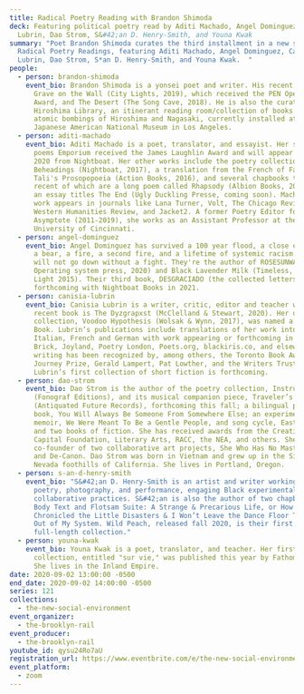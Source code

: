 ```yaml
---
title: Radical Poetry Reading with Brandon Shimoda
deck: Featuring political poetry read by Aditi Machado, Angel Dominguez, Canisia
  Lubrin, Dao Strom, S&#42;an D. Henry-Smith, and Youna Kwak
summary: "Poet Brandon Shimoda curates the third installment in a new series of
  Radical Poetry Readings, featuring Aditi Machado, Angel Dominguez, Canisia
  Lubrin, Dao Strom, S*an D. Henry-Smith, and Youna Kwak.  "
people:
  - person: brandon-shimoda
    event_bio: Brandon Shimoda is a yonsei poet and writer. His recent books are The
      Grave on the Wall (City Lights, 2019), which received the PEN Open Book
      Award, and The Desert (The Song Cave, 2018). He is also the curator of The
      Hiroshima Library, an itinerant reading room/collection of books on the
      atomic bombings of Hiroshima and Nagasaki, currently installed at the
      Japanese American National Museum in Los Angeles.
  - person: aditi-machado
    event_bio: Aditi Machado is a poet, translator, and essayist. Her second book of
      poems Emporium received the James Laughlin Award and will appear in Fall
      2020 from Nightboat. Her other works include the poetry collection Some
      Beheadings (Nightboat, 2017), a translation from the French of Farid
      Tali's Prosopopoeia (Action Books, 2016), and several chapbooks the most
      recent of which are a long poem called Rhapsody (Albion Books, 2020) and
      an essay titles The End (Ugly Duckling Presse, coming soon). Machado's
      work appears in journals like Lana Turner, Volt, The Chicago Review,
      Western Humanities Review, and Jacket2. A former Poetry Editor for
      Asymptote (2011-2019), she works as an Assistant Professor at the
      University of Cincinnati.
  - person: angel-dominguez
    event_bio: Angel Dominguez has survived a 100 year flood, a close encounter with
      a bear, a fire, a second fire, and a lifetime of systemic racism. They
      will not go down without a fight. They're the author of ROSESUNWATER (The
      Operating system press, 2020) and Black Lavender Milk (Timeless, Infinite
      Light 2015). Their third book, DESGRACIADO (the collected letters) is
      forthcoming with Nightboat Books in 2021.
  - person: canisia-lubrin
    event_bio: Canisia Lubrin is a writer, critic, editor and teacher whose most
      recent book is The Dyzgrapxst (McClelland & Stewart, 2020). Her debut
      collection, Voodoo Hypothesis (Wolsak & Wynn, 2017), was named a CBC Best
      Book. Lubrin’s publications include translations of her work into Spanish,
      Italian, French and German with work appearing or forthcoming in Room,
      Brick, Joyland, Poetry London, Poets.org, blackiris.co, and elsewhere. Her
      writing has been recognized by, among others, the Toronto Book Award,
      Journey Prize, Gerald Lampert, Pat Lowther, and the Writers Trust.
      Lubrin’s first collection of short fiction is forthcoming.
  - person: dao-strom
    event_bio: Dao Strom is the author of the poetry collection, Instrument
      (Fonograf Editions), and its musical companion piece, Traveler’s Ode
      (Antiquated Future Records), forthcoming this fall; a bilingual poetry-art
      book, You Will Always Be Someone From Somewhere Else; an experimental
      memoir, We Were Meant To Be a Gentle People, and song cycle, East/West;
      and two books of fiction. She has received awards from the Creative
      Capital Foundation, Literary Arts, RACC, the NEA, and others. She is the
      co-founder of two collaborative art projects, She Who Has No Master(s),
      and De-Canon. Dao Strom was born in Vietnam and grew up in the Sierra
      Nevada foothills of California. She lives in Portland, Oregon.
  - person: s-an-d-henry-smith
    event_bio: "S&#42;an D. Henry-Smith is an artist and writer working primarily in
      poetry, photography, and performance, engaging Black experimentalisms and
      collaborative practices. S&#42;an is also the author of two chapbooks,
      Body Text and Flotsam Suite: A Strange & Precarious Life, or How We
      Chronicled the Little Disasters & I Won’t Leave the Dance Floor Til It’s
      Out of My System. Wild Peach, released fall 2020, is their first
      full-length collection."
  - person: youna-kwak
    event_bio: Youna Kwak is a poet, translator, and teacher. Her first poetry
      collection, entitled "sur vie," was published this year by Fathom Books.
      She lives in the Inland Empire.
date: 2020-09-02 13:00:00 -0500
end_date: 2020-09-02 14:00:00 -0500
series: 121
collections:
  - the-new-social-environment
event_organizer:
  - the-brooklyn-rail
event_producer:
  - the-brooklyn-rail
youtube_id: qysu24Ro7aU
registration_url: https://www.eventbrite.com/e/the-new-social-environment-121-radical-poetry-with-brandon-shimoda-tickets-118410181039
event_platform:
  - zoom
---
```

